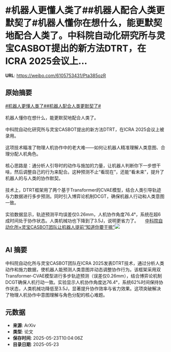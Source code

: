 # #机器人更懂人类了##机器人配合人类更默契了#机器人懂你在想什么，能更默契地配合人类了。中科院自动化研究所与灵宝CASBOT提出的新方法DTRT，在ICRA 2025会议上...

**URL**: https://weibo.com/6105753431/Pta385ozR

## 原始摘要

<a href="https://m.weibo.cn/search?containerid=231522type%3D1%26t%3D10%26q%3D%23%E6%9C%BA%E5%99%A8%E4%BA%BA%E6%9B%B4%E6%87%82%E4%BA%BA%E7%B1%BB%E4%BA%86%23&amp;extparam=%23%E6%9C%BA%E5%99%A8%E4%BA%BA%E6%9B%B4%E6%87%82%E4%BA%BA%E7%B1%BB%E4%BA%86%23" data-hide=""><span class="surl-text">#机器人更懂人类了#</span></a><a href="https://m.weibo.cn/search?containerid=231522type%3D1%26t%3D10%26q%3D%23%E6%9C%BA%E5%99%A8%E4%BA%BA%E9%85%8D%E5%90%88%E4%BA%BA%E7%B1%BB%E6%9B%B4%E9%BB%98%E5%A5%91%E4%BA%86%23&amp;extparam=%23%E6%9C%BA%E5%99%A8%E4%BA%BA%E9%85%8D%E5%90%88%E4%BA%BA%E7%B1%BB%E6%9B%B4%E9%BB%98%E5%A5%91%E4%BA%86%23" data-hide=""><span class="surl-text">#机器人配合人类更默契了#</span></a><br><br>机器人懂你在想什么，能更默契地配合人类了。<br><br>中科院自动化研究所与灵宝CASBOT提出的新方法DTRT，在ICRA 2025会议上被录用。<br><br>这项技术瞄准了物理人机协作中的老大难——如何让机器人精准理解人类意图、合理分配人机角色。<br><br>核心思路是：通分析人引导时的动作与施加的力量，让机器人判断你下一步想干啥，然后调整自己的行为来配合。这种预测不止“看现在”，还能“看未来”，提升了机器人的与人类的协作默契。<br><br>技术上，DTRT框架用了两个基于Transformer的CVAE模型，结合人类引导轨迹与力数据进行多步预测。同时引入博弈论机制DCGT，确保机器人行动和人类意图一致。<br><br>实验数据显示，轨迹预测平均误差仅0.26mm，人机协作角度76.4°，系统在超6成时间处于协作状态。人类机械功也下降到了3.5J，说明更省力了。 <a href="https://weibo.com/ttarticle/p/show?id=2309405169501464559683" data-hide=""><span class="url-icon"><img style="width: 1rem;height: 1rem" src="https://h5.sinaimg.cn/upload/2015/09/25/3/timeline_card_small_article_default.png" referrerpolicy="no-referrer"></span><span class="surl-text">中科院自动化所×灵宝CASBOT团队让机器人提前“知道你要干嘛”</span></a><img style="" src="https://tvax2.sinaimg.cn/large/006Fd7o3gy1i1phxzkpsxj30im0ahwg0.jpg" referrerpolicy="no-referrer"><br><br>

## AI 摘要

中科院自动化所与灵宝CASBOT团队在ICRA 2025发表DTRT技术，通过分析人类动作和施力数据，使机器人能预测人类意图并动态调整协作行为。该框架采用双Transformer-CVAE模型进行多步轨迹预测（误差仅0.26mm），结合博弈论机制DCGT确保人机行动一致。实验显示人机协作角度达76.4°，系统62%时间保持协作状态，人类机械功降低至3.5J，显著提升协作效率与省力效果。这项突破解决了物理人机协作中意图理解与角色分配的核心难题。

## 元数据

- **来源**: ArXiv
- **类型**: 论文
- **保存时间**: 2025-05-23T10:04:06Z
- **目录日期**: 2025-05-23
